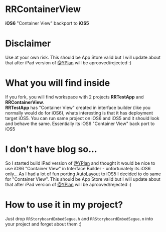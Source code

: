 RRContainerView
============

**iOS6** "Container View" backport to **iOS5**

Disclaimer
============
Use at your own risk. This should be App Store valid but I will update about that after iPad version of [@YPlan](http://yplanapp.com) will be aprooved/rejected :)


What you will find inside
============
If you fork, you will find workspace with 2 projects **RRTestApp** and **RRContainerView**.<br />
**RRTestApp** has "Container View" created in interface builder (like you normally would do for iOS6), whats interesting is that it has deployment target iOS5. You can run same project on iOS6 and iOS5 and it should look and behave the same. Essentially its iOS6 "Container View" back port to iOS5

I don't have blog so...
============
So I started build iPad version of [@YPlan](http://yplanapp.com) and thought it would be nice to use iOS6 "Container View" in Interface Builder - unfortunately its iOS6 only… As I had a lot of fun porting [AutoLayout](https://github.com/RolandasRazma/RRAutoLayout) to iOS5 I decided to do same for "Container View". This should be App Store valid but I will update about that after iPad version of [@YPlan](http://yplanapp.com) will be aprooved/rejected :)

How to use it in my project?
============
Just drop `RRStoryboardEmbedSegue.h` and `RRStoryboardEmbedSegue.m` into your project and forget about them :)